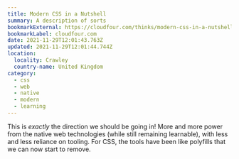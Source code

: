 ```yaml
---
title: Modern CSS in a Nutshell
summary: A description of sorts
bookmarkExternal: https://cloudfour.com/thinks/modern-css-in-a-nutshell/
bookmarkLabel: cloudfour.com
date: 2021-11-29T12:01:43.763Z
updated: 2021-11-29T12:01:44.744Z
location:
  locality: Crawley
  country-name: United Kingdom
category:
  - css
  - web
  - native
  - modern
  - learning
---
```

This is *exactly* the direction we should be going in! More and more power from the native web technologies (while still remaining learnable), with less and less reliance on tooling. For CSS, the tools have been like polyfills that we can now start to remove.